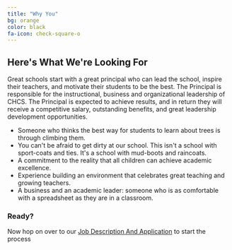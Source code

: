 ```yaml
---
title: "Why You"
bg: orange
color: black
fa-icon: check-square-o
---
```


## Here's What We're Looking For

Great schools start with a great principal who can lead the school, inspire their teachers, and motivate their students to be the best. The Principal is responsible for the instructional, business and organizational leadership of CHCS. The Principal is expected to achieve results, and in return they will receive a competitive salary, outstanding benefits, and great leadership development opportunities.


- Someone who thinks the best way for students to learn about trees is through climbing them.
- You can't be afraid to get dirty at our school. This isn't a school with sport-coats and ties. It's a school with mud-boots and raincoats.
- A commitment to the reality that all children can achieve academic excellence.
- Experience building an environment that celebrates great teaching and growing teachers.
- A business and an academic leader: someone who is as comfortable with a spreadsheet as they are in a classroom.

### Ready?

Now hop on over to our [Job Description And Application](https://screendoor.dobt.co/chattahoochee-hills-charter-school/principal-application) to start the process
